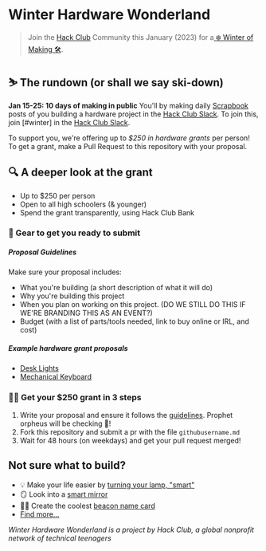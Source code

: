 # Winter Hardware Wonderland

> Join the [Hack Club](https://hackclub.com) Community this January (2023) for a[ ❄️ Winter of Making 🛠](https://hackclub.com/winter).

## ⛷ The rundown (or shall we say ski-down)
**Jan 15-25: 10 days of making in public**
You'll by making daily [Scrapbook](https://scrapbook.hackclub.com) posts of you building a hardware project in the [Hack Club Slack](https://hackclub.com/slack). To join this, join [#winter] in the [Hack Club Slack](https://hackclub.com/slack).


To support you, we're offering up to *$250 in hardware grants* per person! To get a grant, make a Pull Request to this repository with your proposal.

## 🔍 A deeper look at the grant
- Up to $250 per person
- Open to all high schoolers (& younger)
- Spend the grant transparently, using Hack Club Bank

### 🧤 Gear to get you ready to submit
##### Proposal Guidelines
Make sure your proposal includes:
- What you're building (a short description of what it will do)
- Why you're building this project
- When you plan on working on this project. (DO WE STILL DO THIS IF WE'RE BRANDING THIS AS AN EVENT?)
- Budget (with a list of parts/tools needed, link to buy online or IRL, and cost)

##### Example hardware grant proposals
- [Desk Lights](https://github.com/hackclub/wom/blob/main/examples/led-lights.md)
- [Mechanical Keyboard](https://github.com/hackclub/wom/blob/main/examples/mechanical-keyboard.md)


### 🧑‍🎄 Get your $250 grant in 3 steps
1. Write your proposal and ensure it follows the [guidelines](#proposal-guidelines). Prophet orpheus will be checking 👀!
2. Fork this repository and submit a pr with the file `githubusername.md`
3. Wait for 48 hours (on weekdays) and get your pull request merged!


## Not sure what to build?
- 💡 Make your life easier by [turning your lamp, "smart"](https://learn.adafruit.com/wireless-power-switch-with-arduino-and-the-cc3000-wifi-chip)
- 🪞 Look into a [smart mirror](https://learn.adafruit.com/android-smart-home-mirror)
- 👋🏼 Create the coolest [beacon name card](https://learn.adafruit.com/circuitpython-ble-advertising-beacons)
- [Find more...](https://www.makeuseof.com/diy-electronics-project-ideas-for-engineering-students/)

_Winter Hardware Wonderland is a project by Hack Club, a global nonprofit network of technical teenagers_
